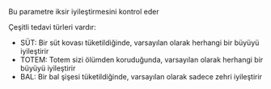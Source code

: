 Bu parametre iksir iyileştirmesini kontrol eder

Çeşitli tedavi türleri vardır:

- SÜT: Bir süt kovası tüketildiğinde, varsayılan olarak herhangi bir büyüyü iyileştirir
- TOTEM: Totem sizi ölümden koruduğunda, varsayılan olarak herhangi bir büyüyü iyileştirir
- BAL: Bir bal şişesi tüketildiğinde, varsayılan olarak sadece zehri iyileştirir
